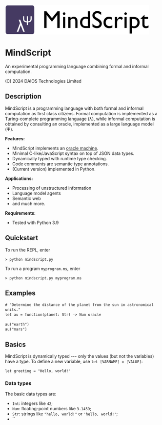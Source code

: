 ![mindscript](media/mindscript.png)

# MindScript

An experimental programming language combining formal and informal computation.

(C) 2024 DAIOS Technologies Limited

## Description

MindScript is a programming language with both formal and informal
computation as first class citizens. Formal computation is implemented as
a Turing-complete programming language (&lambda;), while informal computation is 
obtained by consulting an oracle, implemented as a large language model (&Psi;).

**Features:**

- MindScript implements an [oracle machine](https://en.wikipedia.org/wiki/Oracle_machine).
- Minimal C-like/JavaScript syntax on top of JSON data types.
- Dynamically typed with runtime type checking.
- Code comments are semantic type annotations.
- (Current version) implemented in Python.


**Applications:**

- Processing of unstructured information
- Language model agents
- Semantic web
- and much more.

**Requirements:**

- Tested with Python 3.9

## Quickstart

To run the REPL, enter
```
> python mindscript.py
```

To run a program `myprogram.ms`, enter
```
> python mindscript.py myprogram.ms
```

## Examples

```
# "Determine the distance of the planet from the sun in astronomical units."
let au = function(planet: Str) -> Num oracle

au("earth") 
au("mars")
```

## Basics

MindScript is dynamically typed --- only the values (but not the variables)
have a type. To define a new variable, use `let [VARNAME] = [VALUE]`:

```
let greeting = "Hello, world!"

```

### Data types

The basic data types are:
- `Int`: integers like `42`;
- `Num`: floating-point numbers like `3.1459`;
- `Str`: strings like `"hello, world!"` or `'hello, world!'`;
- ``

```
```


